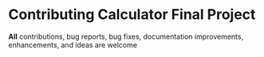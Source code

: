 # Contributing Calculator Final Project 

**All** contributions, bug reports, bug fixes, documentation improvements, enhancements, and ideas are welcome
